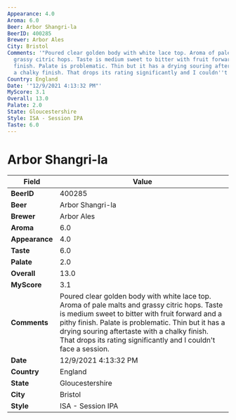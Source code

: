 ```yaml
---
Appearance: 4.0
Aroma: 6.0
Beer: Arbor Shangri-la
BeerID: 400285
Brewer: Arbor Ales
City: Bristol
Comments: '"Poured clear golden body with white lace top. Aroma of pale malts and
  grassy citric hops. Taste is medium sweet to bitter with fruit forward and a pithy
  finish. Palate is problematic. Thin but it has a drying souring aftertaste with
  a chalky finish. That drops its rating significantly and I couldn''t face a session."'
Country: England
Date: '"12/9/2021 4:13:32 PM"'
MyScore: 3.1
Overall: 13.0
Palate: 2.0
State: Gloucestershire
Style: ISA - Session IPA
Taste: 6.0
---
```


# Arbor Shangri-la

| Field         | Value |
|---------------|-------|
| **BeerID** | 400285 |
| **Beer** | Arbor Shangri-la |
| **Brewer** | Arbor Ales |
| **Aroma** | 6.0 |
| **Appearance** | 4.0 |
| **Taste** | 6.0 |
| **Palate** | 2.0 |
| **Overall** | 13.0 |
| **MyScore** | 3.1 |
| **Comments** | Poured clear golden body with white lace top. Aroma of pale malts and grassy citric hops. Taste is medium sweet to bitter with fruit forward and a pithy finish. Palate is problematic. Thin but it has a drying souring aftertaste with a chalky finish. That drops its rating significantly and I couldn't face a session. |
| **Date** | 12/9/2021 4:13:32 PM |
| **Country** | England |
| **State** | Gloucestershire |
| **City** | Bristol |
| **Style** | ISA - Session IPA |
